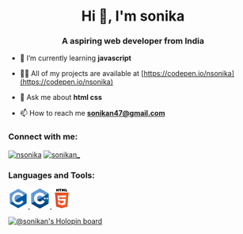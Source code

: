 <h1 align="center">Hi 👋, I'm sonika</h1>
<h3 align="center">A aspiring web developer from India</h3>

- 🌱 I’m currently learning **javascript**

- 👨‍💻 All of my projects are available at [https://codepen.io/nsonika](https://codepen.io/nsonika)

- 💬 Ask me about **html css**

- 📫 How to reach me **sonikan47@gmail.com**

<h3 align="left">Connect with me:</h3>
<p align="left">
<a href="https://codepen.io/nsonika" target="blank"><img align="center" src="https://raw.githubusercontent.com/rahuldkjain/github-profile-readme-generator/master/src/images/icons/Social/codepen.svg" alt="nsonika" height="30" width="40" /></a>
<a href="https://twitter.com/sonikan_" target="blank"><img align="center" src="https://raw.githubusercontent.com/rahuldkjain/github-profile-readme-generator/master/src/images/icons/Social/twitter.svg" alt="sonikan_" height="30" width="40" /></a>
</p>

<h3 align="left">Languages and Tools:</h3>
<p align="left"> <a href="https://www.cprogramming.com/" target="_blank" rel="noreferrer"> <img src="https://raw.githubusercontent.com/devicons/devicon/master/icons/c/c-original.svg" alt="c" width="40" height="40"/> </a> <a href="https://www.w3schools.com/cpp/" target="_blank" rel="noreferrer"> <img src="https://raw.githubusercontent.com/devicons/devicon/master/icons/cplusplus/cplusplus-original.svg" alt="cplusplus" width="40" height="40"/> </a> <a href="https://www.w3.org/html/" target="_blank" rel="noreferrer"> <img src="https://raw.githubusercontent.com/devicons/devicon/master/icons/html5/html5-original-wordmark.svg" alt="html5" width="40" height="40"/> </a> </p>

[![@sonikan's Holopin board](https://holopin.io/api/user/board?user=sonikan)](https://holopin.io/@sonikan)
